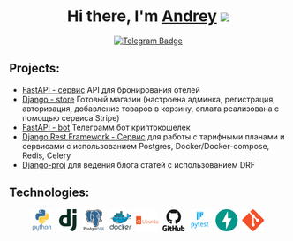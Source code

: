 <div id="header" align="center">
  <h1 align="center">Hi there, I'm <a href="https://www.linkedin.com/in/green95andre/" target="_blank">Andrey</a>
<img src="https://github.com/blackcater/blackcater/raw/main/images/Hi.gif" height="32"/></h1>
</div>
<div id="badges" align="center">
  <a href="https://t.me/Gry_95">
    <img src="https://img.shields.io/badge/Telegram-blue?logo=telegram&logoColor=white&style=for-the-badge" alt="Telegram Badge"/>
  </a>
</div>

<h2>Projects:</h2>

- [FastAPI - сервис](https://github.com/Gry-95/API_for_hotel_booking) API для бронирования отелей
- [Django - store](https://github.com/Gry-95/django_store) Готовый магазин (настроена админка, регистрация, авторизация, добавление товаров в корзину, оплата реализована с помощью сервиса Stripe)
- [FastAPI - bot](https://github.com/Gry-95/tg_crypto_bot) Телеграмм бот криптокошелек
- [Django Rest Framework - Сервис](https://github.com/Gry-95/service_app) для работы с тарифными планами и сервисами с использованием Postgres, Docker/Docker-compose, Redis, Celery
- [Django-proj](https://github.com/Gry-95/popular_people/) для ведения блога статей с использованием DRF

<h2>Technologies:</h2>
<div align="center">
  <img src="https://github.com/devicons/devicon/blob/master/icons/python/python-original-wordmark.svg" title="Python" alt="Python" width="40" height="40"/>&nbsp;
  <img src="https://github.com/devicons/devicon/blob/master/icons/django/django-plain.svg" title="Django" alt="Django" width="40" height="40"/>&nbsp;
  <img src="https://github.com/devicons/devicon/blob/master/icons/postgresql/postgresql-original-wordmark.svg" title="Postgresql" alt="Postgresql" width="40" height="40"/>&nbsp;
  <img src="https://github.com/devicons/devicon/blob/master/icons/docker/docker-original-wordmark.svg" title="Docker" alt="Docker" width="40" height="40"/>&nbsp;
  <img src="https://github.com/devicons/devicon/blob/master/icons/ubuntu/ubuntu-plain-wordmark.svg" title="Ubuntu" alt="Ubuntu" width="40" height="40"/>&nbsp;
  <img src="https://github.com/devicons/devicon/blob/master/icons/github/github-original-wordmark.svg" title="Github" alt="Github" width="40" height="40"/>&nbsp;
  <img src="https://github.com/devicons/devicon/blob/master/icons/pytest/pytest-plain-wordmark.svg" title="Pytest" alt="Pytest" width="40" height="40"/>&nbsp;
  <img src="https://github.com/devicons/devicon/blob/master/icons/fastapi/fastapi-original.svg" title="FastAPI" alt="FastAPI" width="40" height="40"/>&nbsp;
  <img src="https://github.com/devicons/devicon/blob/master/icons/git/git-original.svg" title="Git" alt="Git" width="40" height="40"/>&nbsp;
</div>




